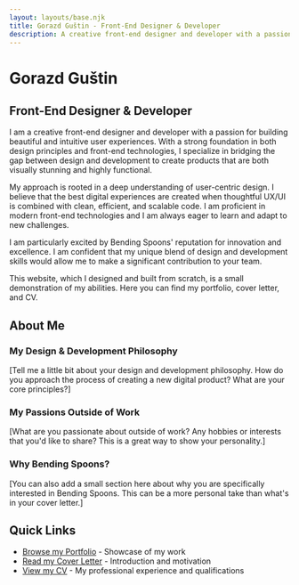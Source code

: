 ```yaml
---
layout: layouts/base.njk
title: Gorazd Guštin - Front-End Designer & Developer
description: A creative front-end designer and developer with a passion for building beautiful and intuitive user experiences.
---
```


# Gorazd Guštin

## Front-End Designer & Developer

I am a creative front-end designer and developer with a passion for building beautiful and intuitive user experiences. With a strong foundation in both design principles and front-end technologies, I specialize in bridging the gap between design and development to create products that are both visually stunning and highly functional.

My approach is rooted in a deep understanding of user-centric design. I believe that the best digital experiences are created when thoughtful UX/UI is combined with clean, efficient, and scalable code. I am proficient in modern front-end technologies and I am always eager to learn and adapt to new challenges.

I am particularly excited by Bending Spoons' reputation for innovation and excellence. I am confident that my unique blend of design and development skills would allow me to make a significant contribution to your team.

This website, which I designed and built from scratch, is a small demonstration of my abilities. Here you can find my portfolio, cover letter, and CV.

## About Me

### My Design & Development Philosophy

[Tell me a little bit about your design and development philosophy. How do you approach the process of creating a new digital product? What are your core principles?]

### My Passions Outside of Work

[What are you passionate about outside of work? Any hobbies or interests that you'd like to share? This is a great way to show your personality.]

### Why Bending Spoons?

[You can also add a small section here about why you are specifically interested in Bending Spoons. This can be a more personal take than what's in your cover letter.]

## Quick Links

- [Browse my Portfolio](/portfolio/) - Showcase of my work
- [Read my Cover Letter](/cover-letter/) - Introduction and motivation
- [View my CV](/cv/) - My professional experience and qualifications